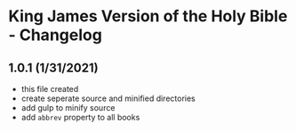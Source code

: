 # King James Version of the Holy Bible - Changelog

## 1.0.1 (1/31/2021)

- this file created
- create seperate source and minified directories
- add gulp to minify source
- add `abbrev` property to all books
